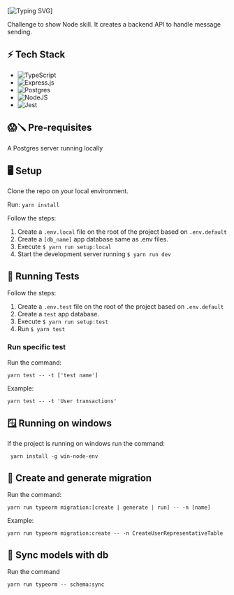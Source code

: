 [![Typing SVG](https://readme-typing-svg.demolab.com?font=Fira+Code&pause=3000&center=true&width=435&lines=Messaging+-+messaging+everywhere)]

Challenge to show Node skill. It creates a backend API to handle message sending.

## ⚡ Tech Stack

- ![TypeScript](https://img.shields.io/badge/typescript-%23007ACC.svg?style=for-the-badge&logo=typescript&logoColor=white)
- ![Express.js](https://img.shields.io/badge/express.js-%23404d59.svg?style=for-the-badge&logo=express&logoColor=%2361DAFB)
- ![Postgres](https://img.shields.io/badge/postgres-%23316192.svg?style=for-the-badge&logo=postgresql&logoColor=white)
- ![NodeJS](https://img.shields.io/badge/node.js-6DA55F?style=for-the-badge&logo=node.js&logoColor=white)
- ![Jest](https://img.shields.io/badge/-jest-%23C21325?style=for-the-badge&logo=jest&logoColor=white)

## 😱🪛 Pre-requisites

A Postgres server running locally

## 🖥️ Setup

Clone the repo on your local environment.

Run:
`yarn install`

Follow the steps:

1. Create a `.env.local` file on the root of the project based on `.env.default`
2. Create a `[db_name]` app database same as .env files.
3. Execute `$ yarn run setup:local`
4. Start the development server running `$ yarn run dev`

## 🧪 Running Tests

Follow the steps:

1. Create a `.env.test` file on the root of the project based on `.env.default`
2. Create a `test` app database.
3. Execute `$ yarn run setup:test`
4. Run `$ yarn test`

### Run specific test

Run the command:

`yarn test -- -t ['test name']`

Example:

`yarn test -- -t 'User transactions'`

## 🪟 Running on windows

If the project is running on windows run the command:

` yarn install -g win-node-env`

## 📅 Create and generate migration

Run the command:

`yarn run typeorm migration:[create | generate | run] -- -n [name]`

Example:

`yarn run typeorm migration:create -- -n CreateUserRepresentativeTable`

## 🔗 Sync models with db

Run the command

`yarn run typeorm -- schema:sync`
